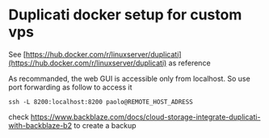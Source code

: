 # Duplicati docker setup for custom vps

See [https://hub.docker.com/r/linuxserver/duplicati](https://hub.docker.com/r/linuxserver/duplicati) as reference

As recommanded, the web GUI is accessible only from localhost.
So use port forwarding as follow to access it

`ssh -L 8200:localhost:8200 paolo@REMOTE_HOST_ADRESS`

check https://www.backblaze.com/docs/cloud-storage-integrate-duplicati-with-backblaze-b2 to create a backup
